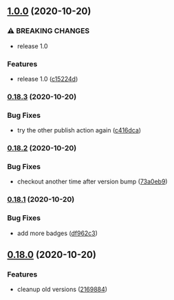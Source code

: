 ## [1.0.0](https://github.com/kristapsPelna/usestore-react/compare/v0.18.3...v1.0.0) (2020-10-20)


### ⚠ BREAKING CHANGES

* release 1.0

### Features

* release 1.0 ([c15224d](https://github.com/kristapsPelna/usestore-react/commit/c15224d0a25a566dd21be0f86e27bc0056447953))

### [0.18.3](https://github.com/kristapsPelna/usestore-react/compare/v0.18.2...v0.18.3) (2020-10-20)


### Bug Fixes

* try the other publish action again ([c416dca](https://github.com/kristapsPelna/usestore-react/commit/c416dca25248f12eaff9553c9ba731d83287d460))

### [0.18.2](https://github.com/kristapsPelna/usestore-react/compare/v0.18.1...v0.18.2) (2020-10-20)


### Bug Fixes

* checkout another time after version bump ([73a0eb9](https://github.com/kristapsPelna/usestore-react/commit/73a0eb9714c59bde34f52aac214c4a0002c5a79b))

### [0.18.1](https://github.com/kristapsPelna/usestore-react/compare/v0.18.0...v0.18.1) (2020-10-20)


### Bug Fixes

* add more badges ([df962c3](https://github.com/kristapsPelna/usestore-react/commit/df962c3b1bd48da96fe872209d90c1b758c76f4b))

## [0.18.0](https://github.com/kristapsPelna/usestore-react/compare/v0.17.0...v0.18.0) (2020-10-20)


### Features

* cleanup old versions ([2169884](https://github.com/kristapsPelna/usestore-react/commit/216988426299e70374e4d13c8472d2c8e300b2f2))


